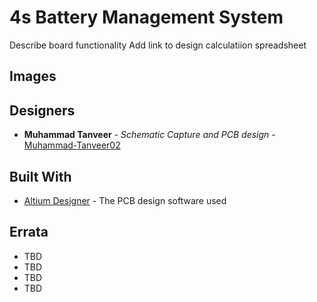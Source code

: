 # 4s Battery Management System

Describe board functionality
Add link to design calculatiion spreadsheet

## Images

## Designers

* **Muhammad Tanveer** - *Schematic Capture and PCB design* - [Muhammad-Tanveer02](https://github.com/Muhammad-Tanveer02)

## Built With

* [Altium Designer](https://www.altium.com/) - The PCB design software used

## Errata

* TBD
* TBD
* TBD
* TBD
